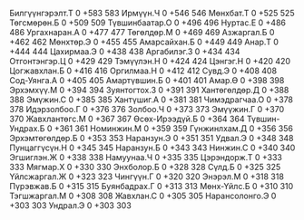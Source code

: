 Билгүүнгэрэлт.Т            0      +583  583
Ирмүүн.Ч            0      +546  546
Мөнхбат.Т            0      +525  525
Төгсмөрөн.Б            0      +509  509
Түвшинбаатар.О            0      +496  496
Нуртас.Е            0      +486  486
Ургахнаран.А            0      +477  477
Төгөлдөр.М            0      +469  469
Азжаргал.Б            0      +462  462
Мөнхтөр.Э            0      +455  455
Амарсайхан.Б            0      +449  449
Анар.Т            0      +444  444
Цахирмаа.Э            0      +438  438
Аргабилэг.З            0      +434  434
Отгонтэнгэр.Ц            0      +429  429
Тэмүүлэн.Н            0      +424  424
Цэнгэг.Н            0      +420  420
Цогжавхлан.Б            0      +416  416
Оргилмаа.Н            0      +412  412
Сувд.Э            0      +408  408
Сод-Уянга.А            0      +405  405
Амартүвшин.Б            0      +401  401
Амар.Ө            0      +398  398
Эрхэмхүү.М            0      +394  394
Зуянтогтох.З            0      +391  391
Хантөгөлдөр.Д            0      +388  388
Эмүжин.С            0      +385  385
Хантүшиг.А            0      +381  381
Чимэдрагчаа.О            0      +378  378
Идэрзолбоо.Г            0      +376  376
Золбоо.Ч            0      +373  373
Эмүүжин.Г            0      +370  370
Жавхлантөгс.М            0      +367  367
Өсөх-Ирээдүй.Б            0      +364  364
Түвшин-Ундрах.Б            0      +361  361
Номинжин.М            0      +359  359
Гүнжинлхам.Д            0      +356  356
Эрхэмтөгөлдөр.Б            0      +353  353
Наранзун.Э            0      +351  351
Удвал.Э            0      +348  348
Пунцаггүсүн.Н            0      +345  345
Наранзун.Б            0      +343  343
Нинжин.С            0      +340  340
Эгшиглэн.Ж            0      +338  338
Намуунаа.Ч            0      +335  335
Цэрэндорж.Т            0      +333  333
Мягмар.Х            0      +330  330
Энхболор.Б            0      +328  328
Сүлд.Б            0      +325  325
Үйлсжаргал.Ж            0      +323  323
Чингүүн.Г            0      +320  320
Энэрэл.М            0      +318  318
Пүрэвжав.Б            0      +315  315
Буянбадрах.Г            0      +313  313
Мөнх-Үйлс.Б            0      +310  310
Тэгшжаргал.М            0      +308  308
Жавхлан.С            0      +305  305
Нарансолонго.Э            0      +303  303
Ундрал.Э            0      +303  303
